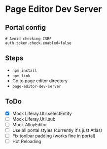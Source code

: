 # Page Editor Dev Server

## Portal config

```
# Avoid checking CSRF
auth.token.check.enabled=false
```

## Steps

- `npm install`
- `npm link`
- Go to page editor directory
- `page-editor-dev-server`

## ToDo

- [x] Mock Liferay.Util.selectEntity
- [ ] Mock Liferay.Util.sub
- [ ] Mock AlloyEditor
- [ ] Use all portal styles (currently it's just Atlas)
- [ ] Fix toolbar padding (works fine in portal)
- [ ] Hot Reloading
